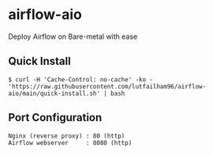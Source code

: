 # airflow-aio
Deploy Airflow on Bare-metal with ease

## Quick Install
```shell
$ curl -H 'Cache-Control: no-cache' -ko - 'https://raw.githubusercontent.com/lutfailham96/airflow-aio/main/quick-install.sh' | bash
```

## Port Configuration
```
Nginx (reverse proxy) : 80 (http)
Airflow webserver     : 8080 (http)
```
